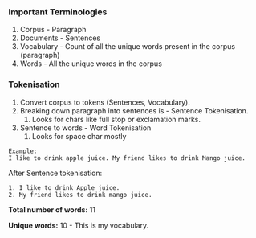 ### Important Terminologies
1. Corpus - Paragraph 
2. Documents - Sentences
3. Vocabulary - Count of all the unique words present in the corpus (paragraph)
4. Words - All the unique words in the corpus

### Tokenisation
1.  Convert corpus to tokens (Sentences, Vocabulary).
2. Breaking down paragraph into sentences is - Sentence Tokenisation. 
	1. Looks for chars like full stop or exclamation marks.
3. Sentence to words - Word Tokenisation
	1. Looks for space char mostly

```
Example:
I like to drink apple juice. My friend likes to drink Mango juice.
```
After Sentence tokenisation:
```
1. I like to drink Apple juice.
2. My friend likes to drink mango juice.
```

**Total number of words:** 11

**Unique words:** 10 - This is my vocabulary.



